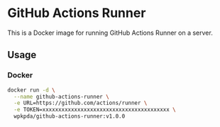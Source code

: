 # GitHub Actions Runner

This is a Docker image for running GitHub Actions Runner on a server.

## Usage

### Docker

```bash
docker run -d \
  --name github-actions-runner \
  -e URL=https://github.com/actions/runner \
  -e TOKEN=xxxxxxxxxxxxxxxxxxxxxxxxxxxxxxxxxxxxxxxx \
  wpkpda/github-actions-runner:v1.0.0
```
